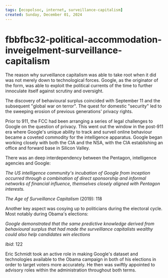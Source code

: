 ```yaml
---
tags: [ecopolsoc, internet, surveillance-capitalism]
created: Sunday, December 01, 2024
---
```


# fbbfbc32-political-accommodation-inveigelment-surveillance-capitalism

The reason why surveillance capitalism was able to take root when it did was not
merely down to technological forces. Google, as the originator of the form, was
able to exploit the political currents of the time to further innoculate itself
against scrutiny and oversight.

The discovery of behavioural surplus coincided with September 11 and the
subsequent "global war on terror". The quest for domestic "security" led to the
sweeping erosion of previous generations' privacy rights.

Prior to 911, the FCC had been arranging a series of legal challenges to Google
on the question of privacy. This went out the window in the post-911 era where
Google's unique ability to track and surveil online behaviour became a coveted
commodity for the intelligence apparatus. Google began working closely with both
the CIA and the NSA, with the CIA establishing an office and forward base in
Silicon Valley.

There was an deep interdependency between the Pentagon, intelligence agencies
and Google:

_The US intelligence community's incubation of Google from inception occurred
through a combination of direct sponsorship and informal networks of financial
influence, themselves closely aligned with Pentagon interests._

_The Age of Surveillance Capitalism_ (2019): 118

Another key aspect was cosying up to politicians during the electoral cycle.
Most notably during Obama's elections:

_Google demonstrated that the same predictive knowledge derived from behavioural
surplus that had made the surveillance capitalists wealthy could also help
candidates win elections_

_Ibid_: 122

Eric Schmidt took an active role in making Google's dataset and technologies
available to the Obama campaign in both of his elections in order to target
voters more accurately. He then was swiftly appointed to advisory roles within
the administration throughout both terms.
